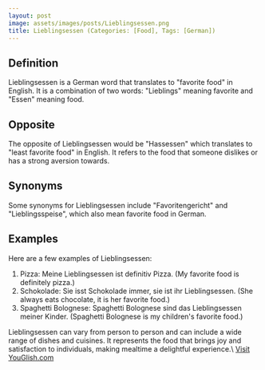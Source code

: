 ```yaml
---
layout: post
image: assets/images/posts/Lieblingsessen.png
title: Lieblingsessen (Categories: [Food], Tags: [German])
---
```


## Definition
Lieblingsessen is a German word that translates to "favorite food" in English. It is a combination of two words: "Lieblings" meaning favorite and "Essen" meaning food. 

## Opposite
The opposite of Lieblingsessen would be "Hassessen" which translates to "least favorite food" in English. It refers to the food that someone dislikes or has a strong aversion towards.

## Synonyms
Some synonyms for Lieblingsessen include "Favoritengericht" and "Lieblingsspeise", which also mean favorite food in German.

## Examples
Here are a few examples of Lieblingsessen:

1. Pizza: Meine Lieblingsessen ist definitiv Pizza. (My favorite food is definitely pizza.)
2. Schokolade: Sie isst Schokolade immer, sie ist ihr Lieblingsessen. (She always eats chocolate, it is her favorite food.)
3. Spaghetti Bolognese: Spaghetti Bolognese sind das Lieblingsessen meiner Kinder. (Spaghetti Bolognese is my children's favorite food.)

Lieblingsessen can vary from person to person and can include a wide range of dishes and cuisines. It represents the food that brings joy and satisfaction to individuals, making mealtime a delightful experience.\ <a id="yg-widget-0" class="youglish-widget" data-query="Lieblingsessen" data-lang="german" data-components="8412" data-auto-start="0" data-bkg-color="theme_light" data-title="How%20to%20pronounce%20Lieblingsessen%20in%20German"  rel="nofollow" href="https://youglish.com">Visit YouGlish.com</a><script async src="https://youglish.com/public/emb/widget.js" charset="utf-8"></script>